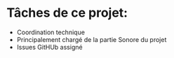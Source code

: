 # Tâches de ce projet: #
* Coordination technique
* Principalement chargé de la partie Sonore du projet
* Issues GitHUb assigné
